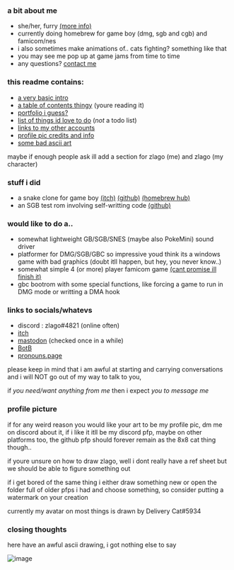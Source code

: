### a bit about me
- she/her, furry [(more info)](https://en.pronouns.page/@zlago)
- currently doing homebrew for game boy (dmg, sgb and cgb) and famicom/nes
- i also sometimes make animations of.. cats fighting? something like that
- you may see me pop up at game jams from time to time
- any questions? [contact me](#links-to-socialswhatevs)

### this readme contains:
- [a very basic intro](#a-bit-about-me)
- [a table of contents thingy](#this-readme-contains) (youre reading it)
- [portfolio i guess?](#stuff-i-did)
- [list of things id love to do](#would-like-to-do-a) (*not* a todo list)
- [links to my other accounts](#links-to-socialswhatevs)
- [profile pic credits and info](#profile-picture)
- [some bad ascii art](#closing-thoughts)

maybe if enough people ask ill add a section for zlago (me) and zlago (my character)

### stuff i did
- a snake clone for game boy [(itch)](https://zlago.itch.io/snek-gbc)
[(github)](github.com/zlago/snek-gbc) [(homebrew hub)](https://hh.gbdev.io/game/snek-gbc)
- an SGB test rom involving self-writting code [(github)](https://github.com/zlago/sgb-speedtest)

### would like to do a..
- somewhat lightweight GB/SGB/SNES (maybe also PokeMini) sound driver
- platformer for DMG/SGB/GBC so impressive youd think its a windows game with bad graphics
(doubt itll happen, but hey, you never know..)
- somewhat simple 4 (or more) player famicom game [(cant promise ill finish it)](github.com/zlago/nes-test)
- gbc bootrom with some special functions, like forcing a game to run in DMG mode or writting a DMA hook

### links to socials/whatevs
- discord : zlago#4821 (online often)
- [itch](https://zlago.itch.io)
- [mastodon](https://mastodon.gamedev.place/@zlago) (checked once in a while)
- [BotB](https://battleofthebits.org/barracks/Profile/zlago/)
- [pronouns.page](https://en.pronouns.page/@zlago)

please keep in mind that i am awful at starting and carrying
conversations and i will NOT go out of my way to talk to you,

if *you need/want anything from me* then i expect *you to message me*

### profile picture
if for any weird reason you would like your art to be my profile pic, dm me
on discord about it, if i like it itll be my discord pfp, maybe on other
platforms too, the github pfp should forever remain as the 8x8 cat thing though..

if youre unsure on how to draw zlago, well i dont really
have a ref sheet but we should be able to figure something out

if i get bored of the same thing i either draw something new or open the
folder full of older pfps i had and choose something, so consider putting
a watermark on your creation

currently my avatar on most things is drawn by Delivery Cat#5934

### closing thoughts

here have an awful ascii drawing, i got nothing else to say

![image](https://user-images.githubusercontent.com/104219492/198306011-3e56fb63-a50c-4592-b147-64962f64d91b.png)

<!--
dont mind this i didnt bother removing it just in case id ever like to take a look at this _wonderful cheat sheet_
**zlago/zlago** is a ✨ _special_ ✨ repository because its `README.md` (this file) appears on your GitHub profile.

Here are some ideas to get you started:

- 🔭 I’m currently working on ...
- 🌱 I’m currently learning ...
- 👯 I’m looking to collaborate on ...
- 🤔 I’m looking for help with ...
- 💬 Ask me about ...
- 📫 How to reach me: ...
- 😄 Pronouns: ...
- ⚡ Fun fact: ...
-->
